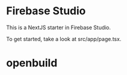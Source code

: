 # Firebase Studio

This is a NextJS starter in Firebase Studio.

To get started, take a look at src/app/page.tsx.
# openbuild
